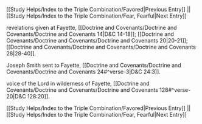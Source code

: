 [[Study Helps/Index to the Triple Combination/Favored|Previous Entry]]  ||  [[Study Helps/Index to the Triple Combination/Fear, Fearful|Next Entry]]

 revelations given at Fayette, [[Doctrine and Covenants/Doctrine and Covenants/Doctrine and Covenants 14|D&C 14-18]]; [[Doctrine and Covenants/Doctrine and Covenants/Doctrine and Covenants 20|20-21]]; [[Doctrine and Covenants/Doctrine and Covenants/Doctrine and Covenants 28|28-40]].

 Joseph Smith sent to Fayette, [[Doctrine and Covenants/Doctrine and Covenants/Doctrine and Covenants 24#^verse-3|D&C 24:3]].

 voice of the Lord in wilderness of Fayette, [[Doctrine and Covenants/Doctrine and Covenants/Doctrine and Covenants 128#^verse-20|D&C 128:20]].

[[Study Helps/Index to the Triple Combination/Favored|Previous Entry]]  ||  [[Study Helps/Index to the Triple Combination/Fear, Fearful|Next Entry]]